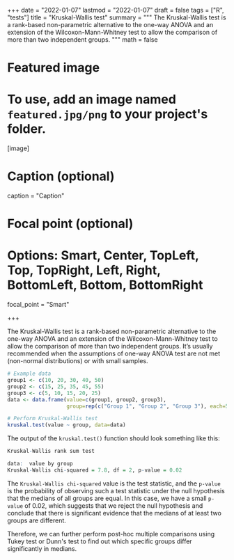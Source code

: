 +++
date = "2022-01-07"
lastmod = "2022-01-07"
draft = false
tags = ["R", "tests"]
title = "Kruskal-Wallis test"
summary = """
The Kruskal-Wallis test is a rank-based non-parametric alternative to the one-way ANOVA and an extension of the Wilcoxon-Mann-Whitney test to allow the comparison of more than two independent groups.
"""
math = false

# Featured image
# To use, add an image named `featured.jpg/png` to your project's folder. 
[image]
  # Caption (optional)
  caption = "Caption"
  
  # Focal point (optional)
  # Options: Smart, Center, TopLeft, Top, TopRight, Left, Right, BottomLeft, Bottom, BottomRight
  focal_point = "Smart"

+++

The Kruskal-Wallis test is a rank-based non-parametric alternative to the one-way ANOVA and an extension of the Wilcoxon-Mann-Whitney test to allow the comparison of more than two independent groups. It’s usually recommended when the assumptions of one-way ANOVA test are not met (non-normal distributions) or with small samples.


```r
# Example data
group1 <- c(10, 20, 30, 40, 50)
group2 <- c(15, 25, 35, 45, 55)
group3 <- c(5, 10, 15, 20, 25)
data <- data.frame(value=c(group1, group2, group3),
                   group=rep(c("Group 1", "Group 2", "Group 3"), each=5))

# Perform Kruskal-Wallis test
kruskal.test(value ~ group, data=data)
```

The output of the `kruskal.test()` function should look something like this:

```r
Kruskal-Wallis rank sum test

data:  value by group
Kruskal-Wallis chi-squared = 7.8, df = 2, p-value = 0.02
```

The `Kruskal-Wallis chi-squared` value is the test statistic, and the `p-value` is the probability of observing such a test statistic under the null hypothesis that the medians of all groups are equal. In this case, we have a small `p-value` of 0.02, which suggests that we reject the null hypothesis and conclude that there is significant evidence that the medians of at least two groups are different.

Therefore, we can further perform post-hoc multiple comparisons using Tukey test or Dunn's test to find out which specific groups differ significantly in medians.
